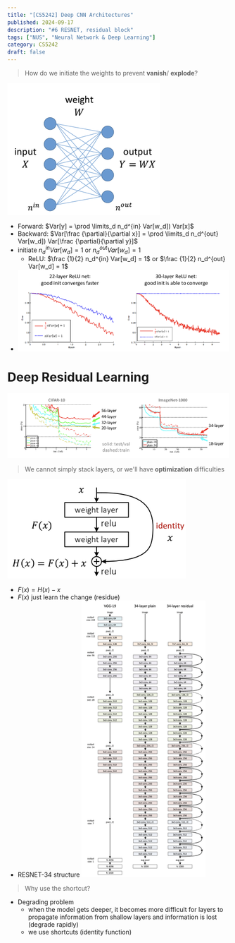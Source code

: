 ```yaml
---
title: "[CS5242] Deep CNN Architectures"
published: 2024-09-17
description: "#6 RESNET, residual block"
tags: ["NUS", "Neural Network & Deep Learning"]
category: CS5242
draft: false
---
```


> How do we initiate the weights to prevent **vanish**/ **explode**?

![weight init](init.png)
- Forward: $Var[y] = \prod \limits_d n_d^{in} Var[w_d]) Var[x]$
- Backward: $Var[\frac {\partial}{\partial x}] = \prod \limits_d n_d^{out} Var[w_d]) Var[\frac {\partial}{\partial y}]$
- initiate $n_d^{in} Var[w_d] = 1$ or $n_d^{out} Var[w_d] = 1$
    - ReLU: $\frac {1}{2} n_d^{in} Var[w_d] = 1$ or $\frac {1}{2} n_d^{out} Var[w_d] = 1$
- ![init compare](init_compare.png)

# Deep Residual Learning

![stack](stack.png)
> We cannot simply stack layers, or we'll have **optimization** difficulties

![residual](residual.png)
- $F(x)=H(x)-x$
- $F(x)$ just learn the change (residue)
- RESNET-34 structure
 ![RESNET-34](RESNET_34.png)
> Why use the shortcut?
- Degrading problem
    - when the model gets deeper, it becomes more difficult for layers to propagate information from shallow layers and information is lost (degrade rapidly)
    - we use shortcuts (identity function)
